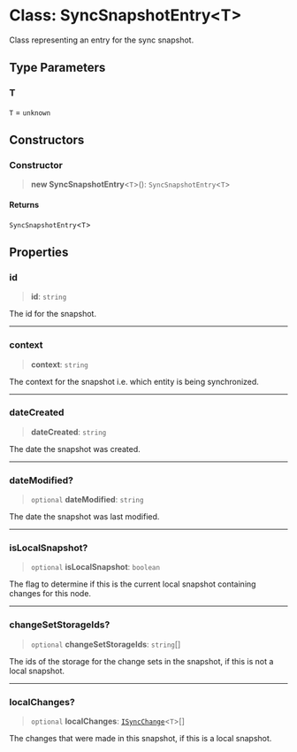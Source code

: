 # Class: SyncSnapshotEntry\<T\>

Class representing an entry for the sync snapshot.

## Type Parameters

### T

`T` = `unknown`

## Constructors

### Constructor

> **new SyncSnapshotEntry**\<`T`\>(): `SyncSnapshotEntry`\<`T`\>

#### Returns

`SyncSnapshotEntry`\<`T`\>

## Properties

### id

> **id**: `string`

The id for the snapshot.

***

### context

> **context**: `string`

The context for the snapshot i.e. which entity is being synchronized.

***

### dateCreated

> **dateCreated**: `string`

The date the snapshot was created.

***

### dateModified?

> `optional` **dateModified**: `string`

The date the snapshot was last modified.

***

### isLocalSnapshot?

> `optional` **isLocalSnapshot**: `boolean`

The flag to determine if this is the current local snapshot containing changes for this node.

***

### changeSetStorageIds?

> `optional` **changeSetStorageIds**: `string`[]

The ids of the storage for the change sets in the snapshot, if this is not a local snapshot.

***

### localChanges?

> `optional` **localChanges**: [`ISyncChange`](../interfaces/ISyncChange.md)\<`T`\>[]

The changes that were made in this snapshot, if this is a local snapshot.
